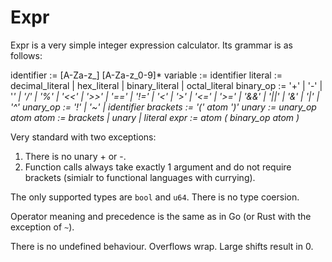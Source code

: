 # Expr

Expr is a very simple integer expression calculator. Its grammar is as follows:

identifier := [A-Za-z_] [A-Za-z_0-9]*
variable := identifier
literal := decimal_literal | hex_literal | binary_literal | octal_literal
binary_op := '+' | '-' | '*' | '/' | '%' |
             '<<' | '>>' |
             '==' | '!=' | '<' | '>' | '<=' | '>=' |
             '&&' | '||' |
             '&' | '|' | '^'
unary_op := '!' | '~' | identifier
brackets := '(' atom ')'
unary := unary_op atom
atom := brackets | unary | literal
expr := atom ( binary_op atom )*

Very standard with two exceptions:

1. There is no unary + or -.
2. Function calls always take exactly 1 argument and do not require brackets (simialr to functional languages with currying).

The only supported types are `bool` and `u64`. There is no type coersion.

Operator meaning and precedence is the same as in Go (or Rust with the exception of `~`).

There is no undefined behaviour. Overflows wrap. Large shifts result in 0.
